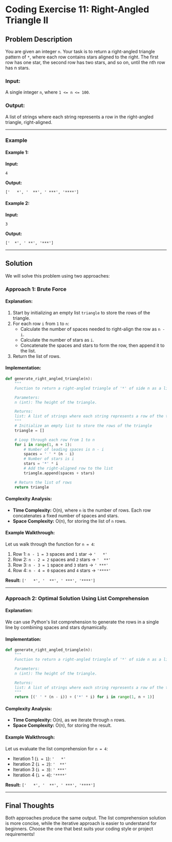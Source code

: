 # Coding Exercise 11: Right-Angled Triangle II

## Problem Description

You are given an integer `n`. Your task is to return a right-angled triangle pattern of `*`, where each row contains stars aligned to the right. The first row has one star, the second row has two stars, and so on, until the nth row has n stars.

### Input:
A single integer `n`, where `1 <= n <= 100`.

### Output:
A list of strings where each string represents a row in the right-angled triangle, right-aligned.

---

### Example

#### Example 1:
**Input:**
```
4
```

**Output:**
```
['   *', '  **', ' ***', '****']
```

#### Example 2:
**Input:**
```
3
```

**Output:**
```
['  *', ' **', '***']
```

---

## Solution

We will solve this problem using two approaches:

### Approach 1: Brute Force

#### Explanation:
1. Start by initializing an empty list `triangle` to store the rows of the triangle.
2. For each row `i` from `1` to `n`:
   - Calculate the number of spaces needed to right-align the row as `n - i`.
   - Calculate the number of stars as `i`.
   - Concatenate the spaces and stars to form the row, then append it to the list.
3. Return the list of rows.

#### Implementation:
```python
def generate_right_angled_triangle(n):
    """
    Function to return a right-angled triangle of '*' of side n as a list of strings.

    Parameters:
    n (int): The height of the triangle.

    Returns:
    list: A list of strings where each string represents a row of the triangle.
    """
    # Initialize an empty list to store the rows of the triangle
    triangle = []

    # Loop through each row from 1 to n
    for i in range(1, n + 1):
        # Number of leading spaces is n - i
        spaces = ' ' * (n - i)
        # Number of stars is i
        stars = '*' * i
        # Add the right-aligned row to the list
        triangle.append(spaces + stars)

    # Return the list of rows
    return triangle
```

#### Complexity Analysis:
- **Time Complexity:** O(n), where `n` is the number of rows. Each row concatenates a fixed number of spaces and stars.
- **Space Complexity:** O(n), for storing the list of `n` rows.

#### Example Walkthrough:
Let us walk through the function for `n = 4`:
1. Row 1: `n - 1 = 3` spaces and `1` star → `'   *'`
2. Row 2: `n - 2 = 2` spaces and `2` stars → `'  **'`
3. Row 3: `n - 3 = 1` space and `3` stars → `' ***'`
4. Row 4: `n - 4 = 0` spaces and `4` stars → `'****'`

**Result:** `['   *', '  **', ' ***', '****']`

---

### Approach 2: Optimal Solution Using List Comprehension

#### Explanation:
We can use Python's list comprehension to generate the rows in a single line by combining spaces and stars dynamically.

#### Implementation:
```python
def generate_right_angled_triangle(n):
    """
    Function to return a right-angled triangle of '*' of side n as a list of strings.

    Parameters:
    n (int): The height of the triangle.

    Returns:
    list: A list of strings where each string represents a row of the triangle.
    """
    return [(' ' * (n - i)) + ('*' * i) for i in range(1, n + 1)]
```

#### Complexity Analysis:
- **Time Complexity:** O(n), as we iterate through `n` rows.
- **Space Complexity:** O(n), for storing the result.

#### Example Walkthrough:
Let us evaluate the list comprehension for `n = 4`:
- Iteration 1 (`i = 1`): `'   *'`
- Iteration 2 (`i = 2`): `'  **'`
- Iteration 3 (`i = 3`): `' ***'`
- Iteration 4 (`i = 4`): `'****'`

**Result:** `['   *', '  **', ' ***', '****']`

---

## Final Thoughts
Both approaches produce the same output. The list comprehension solution is more concise, while the iterative approach is easier to understand for beginners. Choose the one that best suits your coding style or project requirements!
